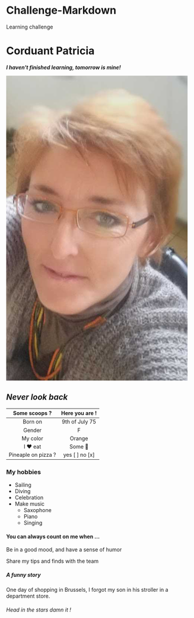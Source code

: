 # Challenge-Markdown
Learning challenge
# Corduant Patricia

***I haven't finished learning, tomorrow is mine!***


![Cette photo n'est pas très pro](https://github.com/Patgit-design/Challenge-Markdown/blob/assets/profil%20redim.jpg)


## *Never look back* ##


Some scoops ?  |  Here you are ! 
:-----: | :----: 
Born on | 9th of July 75
Gender  | F
My color | Orange
I :heart: eat|Some  :sushi:
Pineaple on pizza ? |yes  [ ]  no  [x]

### My hobbies

- Sailing
- Diving
- Celebration
- Make music
    - Saxophone
    - Piano
    - Singing



#### You can always count on me when ...

Be in a good mood, and have a sense of humor

Share my tips and finds with the team



##### A funny story


One day of shopping in Brussels, I forgot my son in his stroller in a department store.
###### Head in the stars damn it !






















